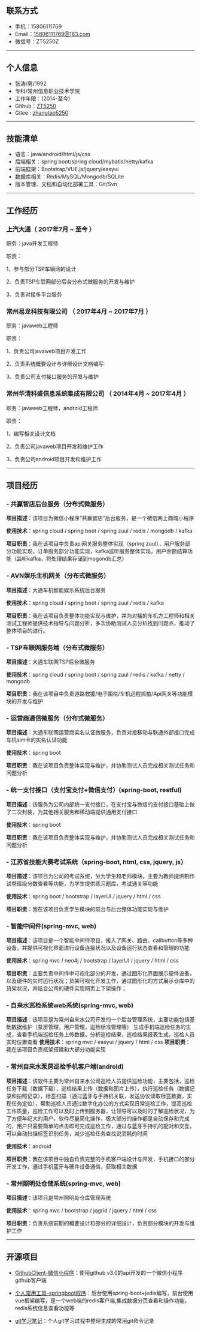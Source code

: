 ## 联系方式

- 手机：15806111769
- Email：15806111769@163.com
- 微信号：ZT5250Z

---

## 个人信息

 - 张涛/男/1992 
 - 专科/常州信息职业技术学院 
 - 工作年限：(2014-至今)
 - Github：[ZT5250](https://github.com/ZT5250)
 - Gitee : [zhangtao5250](https://gitee.com/zhangtao5250)
 
---

## 技能清单

- 语言：java/android/html/js/css
- 后端相关：spring boot/spring cloud/mybatis/netty/kafka
- 前端框架：Bootstrap/VUE.js/jquery/easyui
- 数据库相关：Redis/MySQL/Mongodb/SQLite
- 版本管理、文档和自动化部署工具：Git/Svn


---

## 工作经历

### 上汽大通（ 2017年7月 ~ 至今 ）

职务：java开发工程师

职责：

1、参与部分TSP车辆网的设计

2、负责TSP车联网部分后台分布式微服务的开发与维护

3、负责对接多平台服务
  
### 常州易龙科技有限公司 （ 2017年4月 ~ 2017年7月 ）

职务：javaweb工程师

职责：

1、负责公司javaweb项目开发工作

2、负责系统概要设计与详细设计文档编写

3、负责公司支付接口服务的开发与维护



### 常州华清科盛信息系统集成有限公司 （ 2014年4月 ~ 2017年4月 ）
职务：javaweb工程师，android工程师

职责：

1、编写相关设计文档

2、负责公司javaweb项目开发和维护工作

3、负责公司android项目开发和维护工作


---

## 项目经历

### - 共赢智店后台服务（分布式微服务）

**项目描述**：该项目为微信小程序“共赢智店”后台服务，是一个微信网上商城小程序

**使用技术**：spring cloud / spring boot / spring zuul / redis / mongodb / kafka

**项目职责**：我在该项目中负责api网关服务整体实现（spring zuul），用户服务部分功能实现，订单服务部分功能实现，kafka监听服务整体实现，用户余额结算功能（监听kafka，将处理结果存储到mogondb汇总）

### - AVN娱乐主机网关（分布式微服务）

**项目描述**：大通车机智能娱乐系统后台服务

**使用技术**：spring cloud / spring boot / spring zuul / redis / kafka

**项目职责**：我在该项目负责整体功能实现与维护，并为对接的车机方工程师和相关测试工程师提供技术指导与问题分析，多次协助测试人员分析找到问题点，推动了整体项目的进行。


### - TSP车联网服务端（分布式微服务）

**项目描述**：大通车联网TSP后台微服务

**使用技术**：spring cloud / spring boot / spring zuul / redis / kafka / netty / mongodb

**项目职责**：我在该项目中负责道路救援/电子围栏/车机远程抓拍/Api网关等功能模块的开发与维护


### - 运营商通信微服务（分布式微服务）

**项目描述**：大通车联网运营商实名认证微服务，负责对接移动与联通外部接口完成车机sim卡的实名认证功能

**使用技术**：spring boot

**项目职责**：我在该项目负责整体实现与维护，并协助测试人员完成相关测试任务和问题分析

### - 统一支付接口（支付宝支付+微信支付）(spring-boot, restful)

**项目描述**：该服务为公司内部统一支付接口，在支付宝与微信的支付接口基础上做了二次封装，为其他相关服务和移动端提供通用支付接口

**使用技术**：spring boot

**项目职责**：我在该项目负责整体实现与维护，并协助测试人员完成相关测试任务和问题分析


### - 江苏省技能大赛考试系统（spring-boot, html, css, jquery, js）

**项目描述**：该项目为公司的考试系统，分为学生和老师模块，主要为教师提供制作试卷班级分数查看等功能，为学生提供练习题库，考试通关等功能

**使用技术**：spring boot / bootstrap / layerUI / jquery / html / css

**项目职责**：我在该项目负责学生模块的前台与后台整体功能实现与维护

### - 智能中间件(spring-mvc, web)

**项目描述**：该项目是一个智能中间件项目，接入了网关、路由、callbutton等多种设备，并提供可视化界面进行设备连接状况以及设备运行状态查看和管理的功能

**使用技术**：spring mvc / neo4j / bootstrap / layerUI / jquery / html / css 

**项目职责**：主要负责中间件中可视化部分的开发，通过图形化界面展示硬件设备，以及硬件的实时运行状况；货架可视化开发工作，通过图形化的方式展示仓库中的货架状况，并结合公司的硬件实现网页上下架操作；


### - 自来水巡检系统web系统(spring-mvc, web)

**项目描述**：该项目是为常州自来水公司开发的一个后台管理系统，主要功能包括基础数据维护（泵房管理，用户管理，巡检标准管理等） 生成手机端巡检任务的生成，查看手机端巡检任务上传数据，分析巡检结果，巡检结果报表生成，巡检人员实时位置查看
**使用技术**：spring mvc / easyui / jquery / html / css
**项目职责**：我在该项目负责框架搭建和大部分功能实现


### - 常州自来水泵房巡检手机客户端(android)

**项目描述**：该软件主要为常州自来水公司巡检人员提供巡检功能，主要包括，巡检任务下载（数据下载），巡检结果上传（数据和图片上传），执行巡检任务（数据记录和拍照记录），标签扫描（通过蓝牙与手持机关联，发送协议读取标签数据，实现任务定位），帮助巡检人员通过数字化办公的方式实现日常巡检工作，提高巡检工作质量，巡检工作可以及时上传到服务器，让领导可以及时的了解巡检状况，为了方便年纪大的用户，软件尽量简化操作，极大部分的操作都是自动保存和完成的，用户只需要简单的点击即可完成巡检工作，通过与蓝牙手持机的配对和交互，可以自动扫描标签识别任务，减少巡检任务查找说消耗的时间

**使用技术**：android

**项目职责**：我在该项目中独自负责完整的手机客户端设计与开发，手机接口的部分开发工作，通过手机蓝牙与硬件设备通信，获取相关数据

 

### - 常州照明处仓储系统(spring-mvc, web)

**项目描述**：该项目是常州照明处仓库管理系统

**使用技术**：spring mvc / bootstrap / jqgrid / jquery / html / css

**项目职责**：负责系统前期的概要设计和部分的详细设计，负责部分模块的开发与维护工作

---

## 开源项目

  - [GithubClient-微信小程序](https://github.com/ZT5250/GitHubClient)：使用github v3.0的api开发的一个微信小程序github客户端

  - [个人常用工具-springboot程序](https://gitee.com/zhangtao5250/personal-common-utils)：后台使用spring-boot+jedis编写，前台使用vue框架编写，是一个web端的redis客户端,集成数据分页查看和操作功能，redis系统信息查看功能等
  - [git学习笔记](https://github.com/ZT5250/gitLearning)：个人git学习过程中整理生成的常用git命令记录
